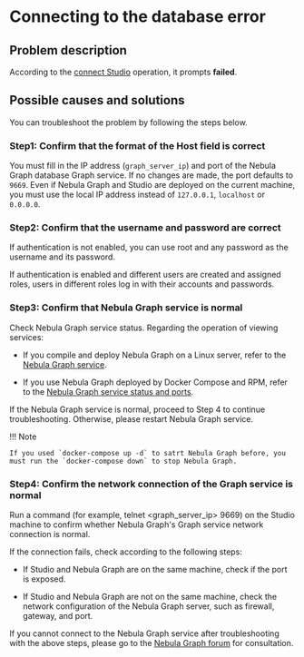 # Connecting to the database error

## Problem description

According to the [connect Studio](../deploy-connect/st-ug-connect.md) operation, it prompts **failed**.

## Possible causes and solutions

You can troubleshoot the problem by following the steps below.

### Step1: Confirm that the format of the **Host** field is correct

You must fill in the IP address (`graph_server_ip`) and port of the Nebula Graph database Graph service. If no changes are made, the port defaults to `9669`. Even if Nebula Graph and Studio are deployed on the current machine, you must use the local IP address instead of `127.0.0.1`, `localhost` or `0.0.0.0`.

### Step2: Confirm that the **username** and **password** are correct

If authentication is not enabled, you can use root and any password as the username and its password.

If authentication is enabled and different users are created and assigned roles, users in different roles log in with their accounts and passwords.

### Step3: Confirm that Nebula Graph service is normal

Check Nebula Graph service status. Regarding the operation of viewing services:

- If you compile and deploy Nebula Graph on a Linux server, refer to the [Nebula Graph service](../../4.deployment-and-installation/2.compile-and-install-nebula-graph/deploy-nebula-graph-cluster.md).

- If you use Nebula Graph deployed by Docker Compose and RPM, refer to the [Nebula Graph service status and ports](../deploy-connect/st-ug-deploy.md).

If the Nebula Graph service is normal, proceed to Step 4 to continue troubleshooting. Otherwise, please restart Nebula Graph service.

!!! Note

    If you used `docker-compose up -d` to satrt Nebula Graph before, you must run the `docker-compose down` to stop Nebula Graph.

### Step4: Confirm the network connection of the Graph service is normal

Run a command (for example, telnet <graph_server_ip> 9669) on the Studio machine to confirm whether Nebula Graph's Graph service network connection is normal.

If the connection fails, check according to the following steps:

- If Studio and Nebula Graph are on the same machine, check if the port is exposed.

- If Studio and Nebula Graph are not on the same machine, check the network configuration of the Nebula Graph server, such as firewall, gateway, and port.

If you cannot connect to the Nebula Graph service after troubleshooting with the above steps, please go to the [Nebula Graph forum](https://discuss.nebula-graph.io) for consultation.
